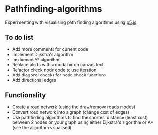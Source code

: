 # Pathfinding-algorithms
Experimenting with visualising path finding algorithms using [p5.js](https://p5js.org/).

## To do list
- Add more comments for current code
- Implement Dijkstra's algorithm
- Implement A* algorithm
- Replace alerts with a modal or on canvas text
- Refactor check node code to use iteration
- Add diagonal checks for node check functions
- Add directional edges

## Functionality
- Create a road network (using the draw/remove roads modes)
- Convert road network into a graph (change cost of edges)
- Use pathfinding algorithms to find the shortest distance (least cost) between 2 nodes on your graph using either Dijkstra's algorithm or A* (see the algorithm visualised)
